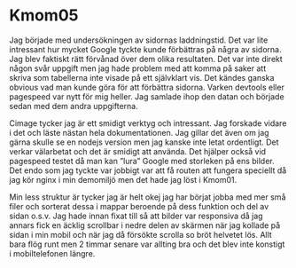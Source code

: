 Kmom05
===============================

Jag började med undersökningen av sidornas laddningstid. Det var lite intressant hur mycket Google tyckte kunde förbättras på några av sidorna. Jag blev faktiskt rätt förvånad över dem olika resultaten. Det var inte direkt någon svår uppgift men jag hade problem med att komma på saker att skriva som tabellerna inte visade på ett självklart vis. Det kändes ganska obvious vad man kunde göra för att förbättra sidorna. Varken devtools eller pagespeed var nytt för mig heller. Jag samlade ihop den datan och började sedan med dem andra uppgifterna.

Cimage tycker jag är ett smidigt verktyg och intressant. Jag forskade vidare i det och läste nästan hela dokumentationen. Jag gillar det även om jag gärna skulle se en nodejs version men jag kanske inte letat ordentligt. Det verkar välarbetat och det är smidigt att använda. Det hjälper också vid pagespeed testet då man kan ”lura” Google med storleken på ens bilder. Det endo som jag tyckte var jobbigt var att få routen att fungera speciellt då jag kör nginx i min demomiljö men det hade jag löst i Kmom01.

Min less struktur är tycker jag är helt okej jag har börjat jobba med mer små filer och sorterat dessa i mappar beroende på dess funktion och del av sidan o.s.v. Jag hade innan fixat till så att bilder var responsiva då jag annars fick en äcklig scrollbar i nedre delen av skärmen när jag kollade på sidan i min mobil och när jag då försökte scrolla so bröt helvetet lös. Allt bara flög runt men 2 timmar senare var allting bra och det blev inte konstigt i mobiltelefonen längre.
